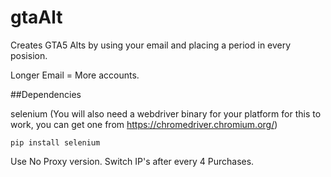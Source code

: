 # gtaAlt

Creates GTA5 Alts by using your email and placing a period in every posision. 

Longer Email = More accounts.

##Dependencies

selenium (You will also need a webdriver binary for your platform for this to work, you can get one from https://chromedriver.chromium.org/)

```
pip install selenium
```

Use No Proxy version.
Switch IP's after every 4 Purchases.
